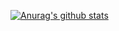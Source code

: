 [![Anurag's github stats](https://github-readme-stats.vercel.app/api?username=sapieninja&show_icons=true)](https://github.com/anuraghazra/github-readme-stats)
